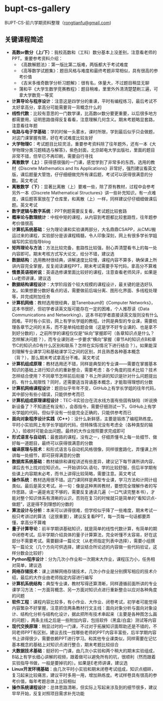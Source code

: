 # bupt-cs-gallery

BUPT-CS-前六学期资料整理（rongtianfu@gmail.com)

## 关键课程简述

- **高数or数分（上/下）**：我校高数和（工科）数分基本上没差别，注意看老师的PPT。重要参考资料介绍：
  - 《高数解题法》：第一版比第二版难，两版都大于考试难度
  - 《高等数学试题集》：题目风格与难度和最终考题非常相似，具有很高的参考价值
  - 《吉米多维奇数学分析习题解》：很有名，体量大，不过题目稍显无聊
  - 蒲和平《大学生数学竞赛教程》：题目稍难，里里外外清清楚楚刷三遍，可拿大学数竞一等奖
- **计算导论与程序设计**：注意这是四学分的重课，平时有编程练习，最后考试不太好拿高分，拿高分可能需要背一背概念什么的
- **线性代数**：比较有意思的一门数学课，比高数or数分要更重要，以后很多地方都需要用，证明思路值得反复看看，注意理解几何含义。期末考题略显套路，注意看往年题
- **电路与电子学基础**：学的时候一头雾水，课时所限，学到最后似乎只会做题，对这门课掌握有限，好在考试难度比较友好
- **大学物理C**：考试题目比较灵活，重要参考资料除了往年题外，还有一本《大学物理分类习题精选与解答》，紫色封面，北京邮电大学出版社，里面的题目非常不错，但早已不再印刷，需要自行寻找
- **离散数学（上）**：获得感很强的一门课，感觉学到了非常多的东西，选用的教材《Discrete Mathematics and Its Applications》非常好，强烈建议看英文版，课后题量大管饱，仔仔细细做完所有课后题，考试可以获得很满意的分数。英文考试
- **离散数学（下）**：显著比离散（上）要难一些，除了原有教材，过程中会参考另外一本《Discrete Mathematical Structures》讲一些补充知识，有一点难度，课后题答案放在了仓库里，和离散（上）一样，同样建议仔仔细细做课后题。英文考试
- **数字逻辑与数字系统**：PPT例题需要反复看，考试题比较套路
- **概率论与数理统计**：中规中矩的课程，从内容到考题都比较套路性，往年题参考价值很高
- **计算机系统基础**：分为理论课和实验课两部分，大名鼎鼎CSAPP，从CMU搬运过来的课程，实验部分是该课程精髓，令人印象深刻，网上有很多学长学姐编写的实验指导blog
- **矩阵理论与方法**：方法比较完备，套路性比较强，耐心弄清楚看书上的每一处内容即可。期末考核方式写大论文，给分不错，建议选
- **数据结构**：选用教材很经典，讲解速度比较慢，课程内容不算多，确保课上所讲内容完全掌握，反复阅读课程PPT，期末考试需要手写代码，拿高分不算难
- **情景英语视听说**：英语选修课里面比较好的课程，注意查看老师风评，如果是Lu老师讲课，建议选
- **数据结构课程设计**：大学阶段首个较大规模的课程设计，最关键的是选好队友。如果想要分数好看点的话，需要做前后端分离、图形化界面、多线程处理等，并完成附加任务
- **计算机网络**：教材选用很经典，是Tanenbaum的《Computer Networks》，这本书很好，但初学者读英文版可能存在一定的困难，个人推荐读《Data Communications and Networking》，这本书初学者直接读英文版则没有什么困难。平时有小实验，网上有学长学姐的教程。计网是典型的专业课，需要梳理各章节之间的关系，而不是单纯给题会做（这是学不好专业课的、也是拿不到好分数的），之前所学的课程仅仅是“纵向”掌握即可（各章知识点是什么？怎样解决问题？），而专业课则进一步要求“横向”掌握（章节A的知识点B和章节C的知识点D有什么区别和联系？怎样在实际情况下进行结合？）。如果能深刻理解专业课学习和基础课学习之间的区别，并且熟悉各种基本概念（背？），那么期末考试拿高分不难。英文考试
- **计算机组成原理**：教材选用还不错，同样是典型的专业课——需要在掌握基本知识的基础上进行知识点的重新整合，需要考虑：各个角度的技术比较？技术怎样结合使用？不同章节怎样前后衔接？书上所讲的知识是针对什么问题提出的、有什么局限性？同时，还需要适当背诵基本概念，才能取得理想的分数
- **计算机网络课程设计**：题目似乎年年不变，GitHub上有学长学姐的往年代码，其中部分有些小错误，只能供参考而已
- **计算机组成原理课程设计**：TEC-8实验台在流水线方面有些固有缺陷（听说换新设备了？不知道还有没有），会吞指令，需要仔细测试一下。GitHub上有学长学姐的代码，但似乎没有一份是完全正确的，只能供参考而已
- **面向对象程序设计实践（C++）**：没什么新鲜感，主要是锻炼了编程熟练度。平时小实验网上有学长学姐的代码，但特殊情况没有考虑全（各种类型的输入），验收时可能会出问题。最终的大作业按照要求完成即可
- **形式语言与自动机**：最套路的课程，没有之一，仔细弄懂书上每一处细节、做好每一道题目，最终可以获得很满意的分数
- **编译原理与技术**：和形式语言与自动机风格很像，同样很套路化，弄懂课上所讲每一处细节，即可获得满意的分数
- **数据库系统基础**：教材编排和课程讲述有些差异，建议记下每节课所讲内容，课后去书上找对应知识点。一开始讲SQL语句，学的比较舒服，但后半学期有些课上内容期末必考，而书上讲得比较简略，需要注意。英文考试
- **操作系统**：教材选用很不错。这门课同样是典型专业课，学习方法和计网计组类似。最后是英文考试。补一句：像是这种黑砖教材，要想完全理解作者的写作思路，读一遍是肯定不够的，需要反复通读几遍（一口气读完整本书），才能对整个知识体系有清晰的认识，否则在复习的时候就只是简单的“看知识点-做题”，这是得不到理想的分数的
- **算法设计与分析**：本来可以讲得很难，但学校似乎降了一些难度，期末考试一般只考讲过的算法（这很重要），建议反复看PPT，每一页每一句话都要弄懂，拿高分不算难
- **量子计算导论**：前半学期讲基础知识，就是简单的线性代数计算，有简单的期中闭卷考试。后半学期介绍具体的量子计算算法，完全听懂不太容易，好在这部分不需要考试。需要翻译一篇论文（从老师指定列表中选择），需要小组撰写一篇论文（几个方向可供选择，建议结合所论述的内容做一些代码验证，这样分数会比较好）
- **Python程序设计**：分为几次小作业和一次期末大作业，课程压力小，任务相对简单，建议选
- **网络存储技术**：课上讲解网络存储技术，几次小作业是分别撰写相应的技术介绍，最后的大作业由老师指定内容进行编写
- **计算机系统结构**：典型专业课，教材写得还算清晰，同样遵循前面所讲的专业课学习方法：一方面背概念、另一方面对知识点进行重新整合以应对各种角度的问题
- **软件工程**：课程内容比较多，有小作业、大作业、闭卷考试，初学者可能觉得内容繁杂不好掌握，注意抓住两条教材行文主线：面向对象分析与面向对象设计、结构化分析与结构化设计，据此把所有技术串起来（主要是各种图怎么画的问题），两条主线之后是一些附加内容，包括软件（黑盒/白盒）测试等内容
- **现代交换原理**：稍显过时的一门课，不过对于拓展知识面帮助还是不错的，不同老师PPT有区别，建议去找一找哪些老师的PPT内容丰富些，后半学期内容书上讲得很少，需要依赖PPT进行学习。和其他专业课类似，同样需要在记忆基本概念的基础上对知识点进行整合，期末考题比较综合
- **大数据技术基础**：挺好的一门课，由几次小实验和两个稍大的期末实验组成，B站上有学长细心讲解的视频，跟着做可以避免所有的坑，很顺利（然而跟着实验指导书做，一般是要掉坑的）。如果是E老师讲课，建议选
- **Linux开发环境基础**：由几次平时小实验和期末闭卷考试组成，知识点细碎，复习起来比较痛苦，建议平时多用一用，增加熟练度。考试样卷具有很高的参考价值，每年考题总体上比较相似
- **操作系统课程设计**：总体思路清晰，但实际上写起来涉及到的细节很多，建议早早开始，反复对照项目需求补充功能
